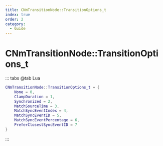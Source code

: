 ```yaml
---
title: CNmTransitionNode::TransitionOptions_t
index: true
order: 2
category:
  - Guide
---
```


# CNmTransitionNode::TransitionOptions_t
::: tabs
@tab Lua
```lua
CNmTransitionNode::TransitionOptions_t = {
    None = 0,
    ClampDuration = 1,
    Synchronized = 2,
    MatchSourceTime = 3,
    MatchSyncEventIndex = 4,
    MatchSyncEventID = 5,
    MatchSyncEventPercentage = 6,
    PreferClosestSyncEventID = 7
}
```
:::